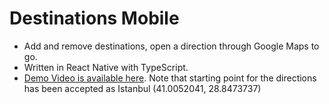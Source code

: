 # Destinations Mobile

- Add and remove destinations, open a direction through Google Maps to go.
- Written in React Native with TypeScript.
- [Demo Video is available here](https://drive.google.com/file/d/1iq1c9lEXH3AZ1nfwV7pe77O5oxvefawA/view). Note that starting point for the directions has been accepted as Istanbul (41.0052041, 28.8473737)
